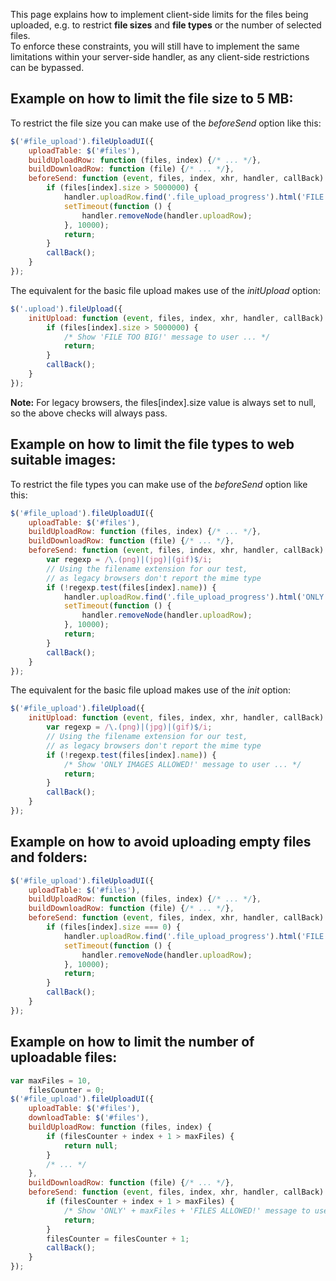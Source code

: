 This page explains how to implement client-side limits for the files being uploaded, e.g. to restrict **file sizes** and **file types** or the number of selected files.  
To enforce these constraints, you will still have to implement the same limitations within your server-side handler, as any client-side restrictions can be bypassed.

## Example on how to limit the file size to 5 MB:
To restrict the file size you can make use of the *beforeSend* option like this:
```js
$('#file_upload').fileUploadUI({
    uploadTable: $('#files'),
    buildUploadRow: function (files, index) {/* ... */},
    buildDownloadRow: function (file) {/* ... */},
    beforeSend: function (event, files, index, xhr, handler, callBack) {
        if (files[index].size > 5000000) {
            handler.uploadRow.find('.file_upload_progress').html('FILE TOO BIG!');
            setTimeout(function () {
                handler.removeNode(handler.uploadRow);
            }, 10000);
            return;
        }
        callBack();
    }
});
```

The equivalent for the basic file upload makes use of the *initUpload* option:
```js
$('.upload').fileUpload({
    initUpload: function (event, files, index, xhr, handler, callBack) {
        if (files[index].size > 5000000) {
            /* Show 'FILE TOO BIG!' message to user ... */
            return;
        }
        callBack();
    }
});
```

**Note:** For legacy browsers, the files[index].size value is always set to null, so the above checks will always pass.

## Example on how to limit the file types to web suitable images:
To restrict the file types you can make use of the *beforeSend* option like this:
```js
$('#file_upload').fileUploadUI({
    uploadTable: $('#files'),
    buildUploadRow: function (files, index) {/* ... */},
    buildDownloadRow: function (file) {/* ... */},
    beforeSend: function (event, files, index, xhr, handler, callBack) {
        var regexp = /\.(png)|(jpg)|(gif)$/i;
        // Using the filename extension for our test,
        // as legacy browsers don't report the mime type
        if (!regexp.test(files[index].name)) {
            handler.uploadRow.find('.file_upload_progress').html('ONLY IMAGES ALLOWED!');
            setTimeout(function () {
                handler.removeNode(handler.uploadRow);
            }, 10000);
            return;
        }
        callBack();
    }
});
```

The equivalent for the basic file upload makes use of the *init* option:
```js
$('#file_upload').fileUpload({
    initUpload: function (event, files, index, xhr, handler, callBack) {
        var regexp = /\.(png)|(jpg)|(gif)$/i;
        // Using the filename extension for our test,
        // as legacy browsers don't report the mime type
        if (!regexp.test(files[index].name)) {
            /* Show 'ONLY IMAGES ALLOWED!' message to user ... */
            return;
        }
        callBack();
    }
});
```

## Example on how to avoid uploading empty files and folders:
```js
$('#file_upload').fileUploadUI({
    uploadTable: $('#files'),
    buildUploadRow: function (files, index) {/* ... */},
    buildDownloadRow: function (file) {/* ... */},
    beforeSend: function (event, files, index, xhr, handler, callBack) {
        if (files[index].size === 0) {
            handler.uploadRow.find('.file_upload_progress').html('FILE IS EMPTY!');
            setTimeout(function () {
                handler.removeNode(handler.uploadRow);
            }, 10000);
            return;
        }
        callBack();
    }
});
```

## Example on how to limit the number of uploadable files:
```js
var maxFiles = 10,
    filesCounter = 0;
$('#file_upload').fileUploadUI({
    uploadTable: $('#files'),
    downloadTable: $('#files'),
    buildUploadRow: function (files, index) {
        if (filesCounter + index + 1 > maxFiles) {
            return null;
        }
        /* ... */
    },
    buildDownloadRow: function (file) {/* ... */},
    beforeSend: function (event, files, index, xhr, handler, callBack) {
        if (filesCounter + index + 1 > maxFiles) {
            /* Show 'ONLY' + maxFiles + 'FILES ALLOWED!' message to user ... */
            return;
        }
        filesCounter = filesCounter + 1;
        callBack();
    }
});
```
